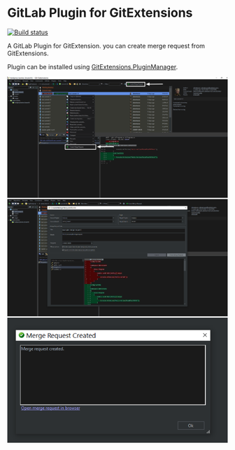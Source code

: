 # GitLab Plugin for GitExtensions 
[![Build status](https://ci.appveyor.com/api/projects/status/108rnxuetcv9aopk?svg=true)](https://ci.appveyor.com/project/ahmeturun/gitextensions-gitlab)

A GitLab Plugin for GitExtension. you can create merge request from GitExtensions.

Plugin can be installed using [GitExtensions.PluginManager](https://github.com/gitextensions/gitextensions.pluginmanager). 

<img src="merge-request-1.png" alt="hi" class="inline"/>

<img src="merge-request-2.png" alt="hi" class="inline"/>

<img src="merge-request-3.png" alt="hi" class="inline"/>
